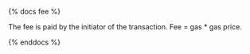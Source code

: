 {% docs fee %}

The fee is paid by the initiator of the transaction. Fee = gas * gas price.

{% enddocs %}